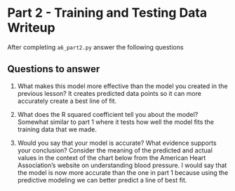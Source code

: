 # Part 2 - Training and Testing Data Writeup

After completing `a6_part2.py` answer the following questions

## Questions to answer

1. What makes this model more effective than the model you created in the previous lesson?
It creates predicted data points so it can more accurately create a best line of fit.

2. What does the R squared coefficient tell you about the model?
Somewhat similar to part 1 where it tests how well the model fits the training data that we made.

3. Would you say that your model is accurate? What evidence supports your conclusion? Consider the meaning of the predicted and actual values in the context of the chart below from the American Heart Association’s website on understanding blood pressure.
I would say that the model is now more accurate than the one in part 1 because using the predictive modeling we can better predict a line of best fit.